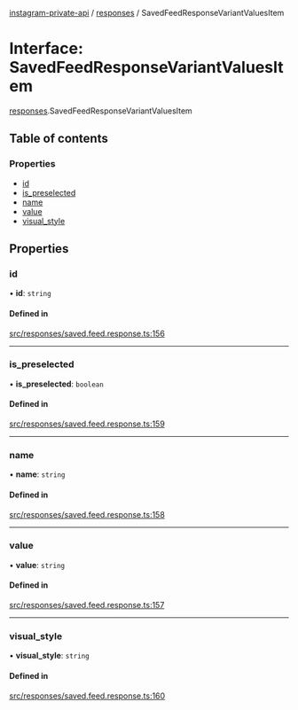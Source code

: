 [instagram-private-api](../../README.md) / [responses](../../modules/responses.md) / SavedFeedResponseVariantValuesItem

# Interface: SavedFeedResponseVariantValuesItem

[responses](../../modules/responses.md).SavedFeedResponseVariantValuesItem

## Table of contents

### Properties

- [id](SavedFeedResponseVariantValuesItem.md#id)
- [is\_preselected](SavedFeedResponseVariantValuesItem.md#is_preselected)
- [name](SavedFeedResponseVariantValuesItem.md#name)
- [value](SavedFeedResponseVariantValuesItem.md#value)
- [visual\_style](SavedFeedResponseVariantValuesItem.md#visual_style)

## Properties

### id

• **id**: `string`

#### Defined in

[src/responses/saved.feed.response.ts:156](https://github.com/Nerixyz/instagram-private-api/blob/4971f34/src/responses/saved.feed.response.ts#L156)

___

### is\_preselected

• **is\_preselected**: `boolean`

#### Defined in

[src/responses/saved.feed.response.ts:159](https://github.com/Nerixyz/instagram-private-api/blob/4971f34/src/responses/saved.feed.response.ts#L159)

___

### name

• **name**: `string`

#### Defined in

[src/responses/saved.feed.response.ts:158](https://github.com/Nerixyz/instagram-private-api/blob/4971f34/src/responses/saved.feed.response.ts#L158)

___

### value

• **value**: `string`

#### Defined in

[src/responses/saved.feed.response.ts:157](https://github.com/Nerixyz/instagram-private-api/blob/4971f34/src/responses/saved.feed.response.ts#L157)

___

### visual\_style

• **visual\_style**: `string`

#### Defined in

[src/responses/saved.feed.response.ts:160](https://github.com/Nerixyz/instagram-private-api/blob/4971f34/src/responses/saved.feed.response.ts#L160)
